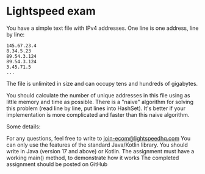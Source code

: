 # Lightspeed exam
You have a simple text file with IPv4 addresses. One line is one address, line by line:

```
145.67.23.4
8.34.5.23
89.54.3.124
89.54.3.124
3.45.71.5
...
```

The file is unlimited in size and can occupy tens and hundreds of gigabytes.

You should calculate the number of unique addresses in this file using as little memory and time as possible. There is a "naive" algorithm for solving this problem (read line by line, put lines into HashSet). It's better if your implementation is more complicated and faster than this naive algorithm.

Some details:

For any questions, feel free to write to join-ecom@lightspeedhq.com
You can only use the features of the standard Java/Kotlin library.
You should write in Java (version 17 and above) or Kotlin.
The assignment must have a working main() method, to demonstrate how it works
The completed assignment should be posted on GitHub